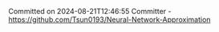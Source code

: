 Committed on 2024-08-21T12:46:55 
Committer - https://github.com/Tsun0193/Neural-Network-Approximation